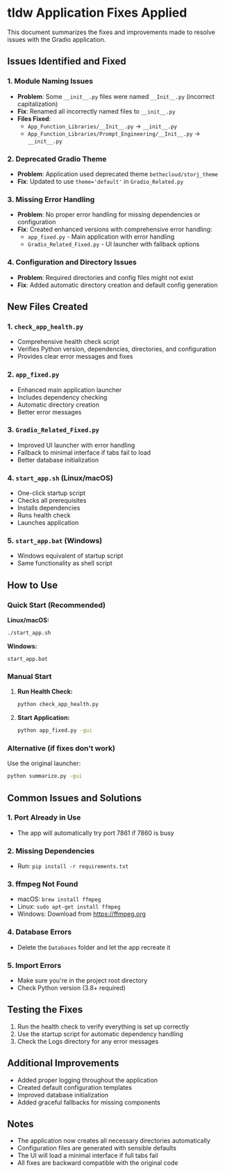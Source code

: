 # tldw Application Fixes Applied

This document summarizes the fixes and improvements made to resolve issues with the Gradio application.

## Issues Identified and Fixed

### 1. Module Naming Issues
- **Problem**: Some `__init__.py` files were named `__Init__.py` (incorrect capitalization)
- **Fix**: Renamed all incorrectly named files to `__init__.py`
- **Files Fixed**:
  - `App_Function_Libraries/__Init__.py` → `__init__.py`
  - `App_Function_Libraries/Prompt_Engineering/__Init__.py` → `__init__.py`

### 2. Deprecated Gradio Theme
- **Problem**: Application used deprecated theme `bethecloud/storj_theme`
- **Fix**: Updated to use `theme='default'` in `Gradio_Related.py`

### 3. Missing Error Handling
- **Problem**: No proper error handling for missing dependencies or configuration
- **Fix**: Created enhanced versions with comprehensive error handling:
  - `app_fixed.py` - Main application with error handling
  - `Gradio_Related_Fixed.py` - UI launcher with fallback options

### 4. Configuration and Directory Issues
- **Problem**: Required directories and config files might not exist
- **Fix**: Added automatic directory creation and default config generation

## New Files Created

### 1. `check_app_health.py`
- Comprehensive health check script
- Verifies Python version, dependencies, directories, and configuration
- Provides clear error messages and fixes

### 2. `app_fixed.py`
- Enhanced main application launcher
- Includes dependency checking
- Automatic directory creation
- Better error messages

### 3. `Gradio_Related_Fixed.py`
- Improved UI launcher with error handling
- Fallback to minimal interface if tabs fail to load
- Better database initialization

### 4. `start_app.sh` (Linux/macOS)
- One-click startup script
- Checks all prerequisites
- Installs dependencies
- Runs health check
- Launches application

### 5. `start_app.bat` (Windows)
- Windows equivalent of startup script
- Same functionality as shell script

## How to Use

### Quick Start (Recommended)

**Linux/macOS:**
```bash
./start_app.sh
```

**Windows:**
```
start_app.bat
```

### Manual Start

1. **Run Health Check:**
   ```bash
   python check_app_health.py
   ```

2. **Start Application:**
   ```bash
   python app_fixed.py -gui
   ```

### Alternative (if fixes don't work)

Use the original launcher:
```bash
python summarize.py -gui
```

## Common Issues and Solutions

### 1. Port Already in Use
- The app will automatically try port 7861 if 7860 is busy

### 2. Missing Dependencies
- Run: `pip install -r requirements.txt`

### 3. ffmpeg Not Found
- macOS: `brew install ffmpeg`
- Linux: `sudo apt-get install ffmpeg`
- Windows: Download from https://ffmpeg.org

### 4. Database Errors
- Delete the `Databases` folder and let the app recreate it

### 5. Import Errors
- Make sure you're in the project root directory
- Check Python version (3.8+ required)

## Testing the Fixes

1. Run the health check to verify everything is set up correctly
2. Use the startup script for automatic dependency handling
3. Check the Logs directory for any error messages

## Additional Improvements

- Added proper logging throughout the application
- Created default configuration templates
- Improved database initialization
- Added graceful fallbacks for missing components

## Notes

- The application now creates all necessary directories automatically
- Configuration files are generated with sensible defaults
- The UI will load a minimal interface if full tabs fail
- All fixes are backward compatible with the original code